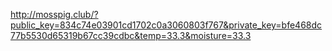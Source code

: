 http://mosspig.club/?public_key=834c74e03901cd1702c0a3060803f767&private_key=bfe468dc77b5530d65319b67cc39cdbc&temp=33.3&moisture=33.3

